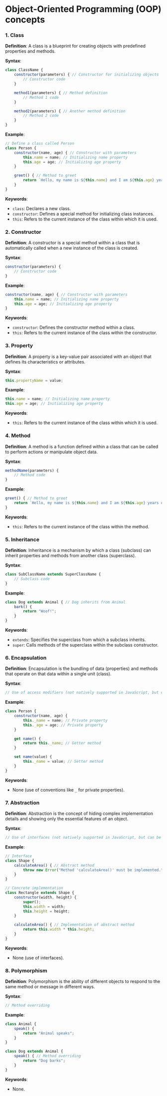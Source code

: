 # Object-Oriented Programming (OOP) concepts 
### 1. Class

**Definition**: A class is a blueprint for creating objects with predefined properties and methods.

**Syntax**:
```javascript
class ClassName {
    constructor(parameters) { // Constructor for initializing objects
        // Constructor code
    }

    method1(parameters) { // Method definition
        // Method 1 code
    }

    method2(parameters) { // Another method definition
        // Method 2 code
    }
}
```

**Example**:
```javascript
// Define a class called Person
class Person {
    constructor(name, age) { // Constructor with parameters
        this.name = name; // Initializing name property
        this.age = age; // Initializing age property
    }

    greet() { // Method to greet
        return `Hello, my name is ${this.name} and I am ${this.age} years old.`;
    }
}
```

**Keywords**:
- `class`: Declares a new class.
- `constructor`: Defines a special method for initializing class instances.
- `this`: Refers to the current instance of the class within which it is used.

### 2. Constructor

**Definition**: A constructor is a special method within a class that is automatically called when a new instance of the class is created.

**Syntax**:
```javascript
constructor(parameters) {
    // Constructor code
}
```

**Example**:
```javascript
constructor(name, age) { // Constructor with parameters
    this.name = name; // Initializing name property
    this.age = age; // Initializing age property
}
```

**Keywords**:
- `constructor`: Defines the constructor method within a class.
- `this`: Refers to the current instance of the class within the constructor.

### 3. Property

**Definition**: A property is a key-value pair associated with an object that defines its characteristics or attributes.

**Syntax**:
```javascript
this.propertyName = value;
```

**Example**:
```javascript
this.name = name; // Initializing name property
this.age = age; // Initializing age property
```

**Keywords**:
- `this`: Refers to the current instance of the class within which it is used.

### 4. Method

**Definition**: A method is a function defined within a class that can be called to perform actions or manipulate object data.

**Syntax**:
```javascript
methodName(parameters) {
    // Method code
}
```

**Example**:
```javascript
greet() { // Method to greet
    return `Hello, my name is ${this.name} and I am ${this.age} years old.`;
}
```

**Keywords**:
- `this`: Refers to the current instance of the class within the method.

### 5. Inheritance

**Definition**: Inheritance is a mechanism by which a class (subclass) can inherit properties and methods from another class (superclass).

**Syntax**:
```javascript
class SubClassName extends SuperClassName {
    // Subclass code
}
```

**Example**:
```javascript
class Dog extends Animal { // Dog inherits from Animal
    bark() {
        return "Woof!";
    }
}
```

**Keywords**:
- `extends`: Specifies the superclass from which a subclass inherits.
- `super`: Calls methods of the superclass within the subclass constructor.

### 6. Encapsulation

**Definition**: Encapsulation is the bundling of data (properties) and methods that operate on that data within a single unit (class).

**Syntax**: 
```javascript
// Use of access modifiers (not natively supported in JavaScript, but can be emulated using conventions)
```

**Example**:
```javascript
class Person {
    constructor(name, age) {
        this._name = name; // Private property
        this._age = age; // Private property
    }

    get name() {
        return this._name; // Getter method
    }

    set name(value) {
        this._name = value; // Setter method
    }
}
```

**Keywords**:
- None (use of conventions like `_` for private properties).

### 7. Abstraction

**Definition**: Abstraction is the concept of hiding complex implementation details and showing only the essential features of an object.

**Syntax**: 
```javascript
// Use of interfaces (not natively supported in JavaScript, but can be emulated using conventions)
```

**Example**:
```javascript
// Interface
class Shape {
    calculateArea() { // Abstract method
        throw new Error("Method 'calculateArea()' must be implemented.");
    }
}

// Concrete implementation
class Rectangle extends Shape {
    constructor(width, height) {
        super();
        this.width = width;
        this.height = height;
    }

    calculateArea() { // Implementation of abstract method
        return this.width * this.height;
    }
}
```

**Keywords**:
- None (use of interfaces).

### 8. Polymorphism

**Definition**: Polymorphism is the ability of different objects to respond to the same method or message in different ways.

**Syntax**:
```javascript
// Method overriding
```

**Example**:
```javascript
class Animal {
    speak() {
        return "Animal speaks";
    }
}

class Dog extends Animal {
    speak() { // Method overriding
        return "Dog barks";
    }
}
```

**Keywords**:
- None.

